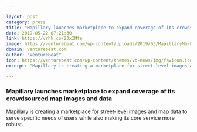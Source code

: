 ```yaml
---

layout: post
category: press
title: "Mapillary launches marketplace to expand coverage of its crowdsourced map images and data"
date: 2019-05-22 07:21:30
link: https://vrhk.co/2JxIMte
image: https://venturebeat.com/wp-content/uploads/2019/05/MapillaryMarketplace.jpg?w=1200&strip=all
domain: venturebeat.com
author: "VentureBeat"
icon: https://venturebeat.com/wp-content/themes/vb-news/img/favicon.ico
excerpt: "Mapillary is creating a marketplace for street-level images and map data to serve specific needs of users while also making its core service more robust."

---
```


### Mapillary launches marketplace to expand coverage of its crowdsourced map images and data

Mapillary is creating a marketplace for street-level images and map data to serve specific needs of users while also making its core service more robust.